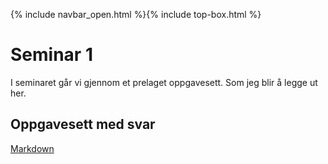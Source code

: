 {% include navbar_open.html %}{% include top-box.html %}
# Seminar 1

I seminaret går vi gjennom et prelaget oppgavesett. Som jeg blir å legge ut her. 

## Oppgavesett med svar
[Markdown](https://github.com/uit-sok-2009-h22/uit-sok-2009-h22.github.io/blob/main/filer/Seminar%201.Rmd)
